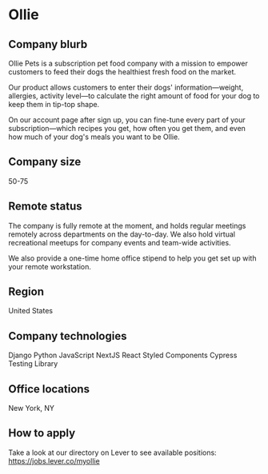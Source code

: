 # Ollie

## Company blurb

Ollie Pets is a subscription pet food company with a mission to empower customers to feed their dogs the healthiest fresh food on the market.

Our product allows customers to enter their dogs' information—weight, allergies, activity level—to calculate the right amount of food for your dog to keep them in tip-top shape.

On our account page after sign up, you can fine-tune every part of your subscription—which recipes you get, how often you get them, and even how much of your dog's meals you want to be Ollie. 

## Company size

50-75

## Remote status

The company is fully remote at the moment, and holds regular meetings remotely across departments on the day-to-day. We also hold virtual recreational meetups for company events and team-wide activities.

We also provide a one-time home office stipend to help you get set up with your remote workstation.

## Region

United States

## Company technologies

Django
Python
JavaScript
NextJS
React
Styled Components
Cypress
Testing Library

## Office locations

New York, NY

## How to apply

Take a look at our directory on Lever to see available positions: https://jobs.lever.co/myollie
